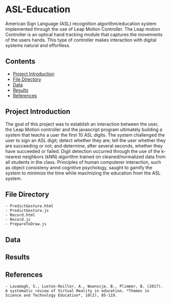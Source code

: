 # ASL-Education
American Sign Language (ASL) recognition algorithm/education system implemented through the use of Leap Motion Controller. The Leap motion Controller is an optical hand tracking module that captures the movements of the users hands. This type of controller makes interaction with digital systems natural and effortless.

## Contents

- [Project Introduction](#project-introduction)
- [File Directory](#file-directory)
- [Data](#data)
- [Results](#results)
- [References](#references)

## Project Introduction

The goal of this project was to establish an interaction between the user, the Leap Motion controller and the javascript program ultimately building a system that teachs a user the first 10 ASL digits. The system challenged the user to sign an ASL digit; detect whether they are; tell the user whether they are succeeding or not; and determine, after several seconds, whether they have succeeded or failed. Digit detection occurred through the use of the k-nearest neighbors (kNN) algorithm trained on cleaned/normalized data from all students in the class. Principles of human computerer interaction, such as object consisteny annd cognitive psychology, saught to gamify the system to minimize the time while maximizing the education from the ASL system.

## File Directory

    - PredictGesture.html
    - PredictGesture.js
    - Record.html
    - Record.js
    - PrepareToDraw.js

## Data

## Results

## References

    - Lavamagh, S., Luxton-Reiller, A., Wuenscje, B., Plimmer, B. (2017). A systematic review of Virtual Reality in education. *Themes in Science and Technology Education*, 10(2), 85-119.
